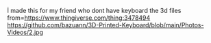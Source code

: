 İ made this for my friend who dont have keyboard 
the 3d files from=https://www.thingiverse.com/thing:3478494
https://github.com/bazuann/3D-Printed-Keyboard/blob/main/Photos-Videos/2.jpg

